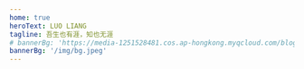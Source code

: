 ```yaml
---
home: true
heroText: LUO LIANG
tagline: 吾生也有涯，知也无涯
# bannerBg: 'https://media-1251528481.cos.ap-hongkong.myqcloud.com/blog%2Fbg.webp'
bannerBg: '/img/bg.jpeg'
---
```

